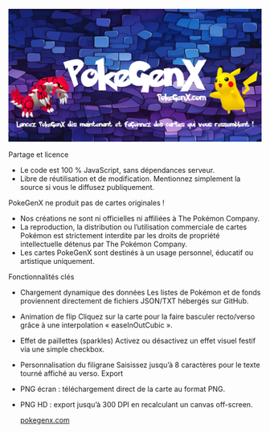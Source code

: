 ![Logo du projet](images/banner.png)

Partage et licence
- Le code est 100 % JavaScript, sans dépendances serveur.
- Libre de réutilisation et de modification. Mentionnez simplement la source si vous le diffusez publiquement.

PokeGenX ne produit pas de cartes originales !
- Nos créations ne sont ni officielles ni affiliées à The Pokémon Company.
- La reproduction, la distribution ou l’utilisation commerciale de cartes Pokémon est strictement interdite par les droits de propriété intellectuelle détenus par The Pokémon Company.
- Les cartes PokeGenX sont destinés à un usage personnel, éducatif ou artistique uniquement.

Fonctionnalités clés
- Chargement dynamique des données Les listes de Pokémon et de fonds proviennent directement de fichiers JSON/TXT hébergés sur GitHub.
- Animation de flip Cliquez sur la carte pour la faire basculer recto/verso grâce à une interpolation « easeInOutCubic ».
- Effet de paillettes (sparkles) Activez ou désactivez un effet visuel festif via une simple checkbox.
- Personnalisation du filigrane Saisissez jusqu’à 8 caractères pour le texte tourné affiché au verso.
Export
- PNG écran : téléchargement direct de la carte au format PNG.
- PNG HD : export jusqu’à 300 DPI en recalculant un canvas off-screen.

  [pokegenx.com](https://pokegenx.com/)

